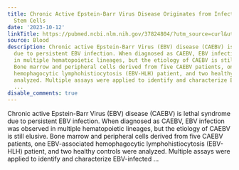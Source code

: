 ```yaml
---
title: Chronic Active Epstein-Barr Virus Disease Originates from Infected Hematopoietic
  Stem Cells
date: '2023-10-12'
linkTitle: https://pubmed.ncbi.nlm.nih.gov/37824804/?utm_source=curl&utm_medium=rss&utm_campaign=journals&utm_content=7603509&fc=None&ff=20231013180730&v=2.17.9.post6+86293ac
source: Blood
description: Chronic active Epstein-Barr Virus (EBV) disease (CAEBV) is lethal syndrome
  due to persistent EBV infection. When diagnosed as CAEBV, EBV infection was observed
  in multiple hematopoietic lineages, but the etiology of CAEBV is still elusive.
  Bone marrow and peripheral cells derived from five CAEBV patients, one EBV-associated
  hemophagocytic lymphohistiocytosis (EBV-HLH) patient, and two healthy controls were
  analyzed. Multiple assays were applied to identify and characterize EBV-infected
  ...
disable_comments: true
---
```

Chronic active Epstein-Barr Virus (EBV) disease (CAEBV) is lethal syndrome due to persistent EBV infection. When diagnosed as CAEBV, EBV infection was observed in multiple hematopoietic lineages, but the etiology of CAEBV is still elusive. Bone marrow and peripheral cells derived from five CAEBV patients, one EBV-associated hemophagocytic lymphohistiocytosis (EBV-HLH) patient, and two healthy controls were analyzed. Multiple assays were applied to identify and characterize EBV-infected ...